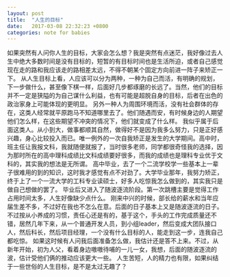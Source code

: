```yaml
---
layout: post
title:  "人生的目标"
date:   2017-03-08 22:32:23 +0800
categories: note for babies
---
```



如果突然有人问你人生的目标，大家会怎么想？我是突然有点迷茫，我好像过去人生中绝大多数时间是没有目标的，短暂的有目标时间也是生活所迫，或者自己感觉现在走的路和我应该走的路相差太远，不得不朝某个固定方向前进一阵子来矫正一下。
从人生目标上看，人应该可以分为两种，一种为自己而活，有明确的规划，下一步做什么，甚至像下棋一样，后面好几步都琢磨的长远了。当然，他们的目标并不一定是狭隘的为自己谋什么利益，也有可能是超脱自身的目标，后者在出色的政治家身上可能体现的更明显。
另外一种人为周围环境而活，没有社会群体的存在，这类人经常就平原跑马不知道哪里去了。他们随遇而安，有时候身边的人期望他们怎么样，在这些期望不冲突的情况下，他们就变成了什么样。
我似乎属于后面这类人。从小到大，做事都顺其自然，做得好不是因为我多么努力，只是正好感兴趣，身心比较投入而已。唯一例外的一次自我矫正是发生的大学期间。高中时，班主任让我报文科，我就随便就报了，当时很多老师，同学都很奇怪我的选择，因为那时所在的高中理科成绩比文科成绩要好很多，而我的成绩也是理科专业优于文科的，其实我的想法是无所谓。
高中毕业，去了一个二流学校学一些基本上一辈子很难用的到的知识，这时我才感觉有点不对劲了。大学毕业那年，我努力矫正，终于上了一个一流大学的工科专业读硕士，好多人吃惊我怎么做到的，其实我只是做自己想做的罢了。
毕业后又进入了随波逐流阶段。第一次跳槽主要是觉得工作占用时间太多，人生好像缺少点什么。
刚来中兴的时候，部长给的薪水和当年应届生差不多，不过好在我也不怎么在意。后面的日子基本上又是随波逐流的日子。不过按从小养成的习惯，责任心还是有的，基于这个，手头的工作完成质量还不错，居然几年下来，从一个普通开发人员，到小组leader，然后变成大团队接口人，然后科长，然后项目经理，一个没有什么目标的人，能走到这一步，连我自己都吃惊。
如果这时候有人问我后面准备怎么做，我估计还是答不上来。不过，从新年开始，初为人父，看着身边嗷嗷待哺的一儿一女，我想，后面的随波逐流的波，估计受他们俩的推动应该更大一些。
人生苦短，人的精力也有限，如果纠结于一些世俗的人生目标，是不是太过无趣了？
